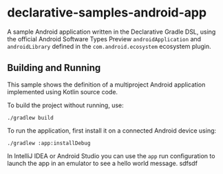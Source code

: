 # declarative-samples-android-app
A sample Android application written in the Declarative Gradle DSL, using the official Android Software Types Preview `androidApplication` and `androidLibrary` defined in the `com.android.ecosystem` ecosystem plugin.

## Building and Running

This sample shows the definition of a multiproject Android application implemented using Kotlin source code.

To build the project without running, use:

```shell
./gradlew build
```

To run the application, first install it on a connected Android device using:

```shell
./gradlew :app:installDebug
```

In IntelliJ IDEA or Android Studio you can use the `app` run configuration to launch the app in an emulator to see a hello world message.
sdfsdf

